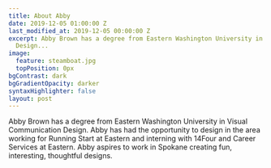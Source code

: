 ```yaml
---
title: About Abby
date: 2019-12-05 01:00:00 Z
last_modified_at: 2019-12-05 00:00:00 Z
excerpt: Abby Brown has a degree from Eastern Washington University in Visual Communication
  Design...
image:
  feature: steamboat.jpg
  topPosition: 0px
bgContrast: dark
bgGradientOpacity: darker
syntaxHighlighter: false
layout: post
---
```


Abby Brown has a degree from Eastern Washington University in Visual Communication Design. Abby has had the opportunity to design in the area working for Running Start at Eastern and interning with 14Four and Career Services at Eastern. Abby aspires to work in Spokane creating fun, interesting, thoughtful designs.
